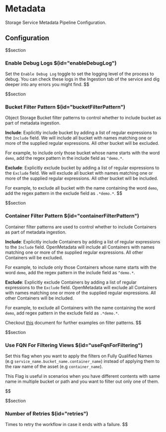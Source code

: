 # Metadata

Storage Service Metadata Pipeline Configuration.

## Configuration

$$section
### Enable Debug Logs $(id="enableDebugLog")

Set the `Enable Debug Log` toggle to set the logging level of the process to debug. You can check these logs in the Ingestion tab of the service and dig deeper into any errors you might find.
$$

$$section
### Bucket Filter Pattern $(id="bucketFilterPattern")

Object Storage Bucket filter patterns to control whether to include bucket as part of metadata ingestion.

**Include**: Explicitly include bucket by adding a list of regular expressions to the `Include` field. We will include all bucket with names matching one or more of the supplied regular expressions. All other bucket will be excluded.

For example, to include only those bucket whose name starts with the word `demo`, add the regex pattern in the include field as `^demo.*`.

**Exclude**: Explicitly exclude bucket by adding a list of regular expressions to the `Exclude` field. We will exclude all bucket with names matching one or more of the supplied regular expressions. All other bucket will be included.

For example, to exclude all bucket with the name containing the word `demo`, add the regex pattern in the exclude field as `.*demo.*`.
$$

$$section

### Container Filter Pattern $(id="containerFilterPattern")

Container filter patterns are used to control whether to include Containers as part of metadata ingestion.

**Include**: Explicitly include Containers by adding a list of regular expressions to the `Include` field. OpenMetadata will include all Containers with names matching one or more of the supplied regular expressions. All other Containers will be excluded.

For example, to include only those Containers whose name starts with the word `demo`, add the regex pattern in the include field as `^demo.*`.

**Exclude**: Explicitly exclude Containers by adding a list of regular expressions to the `Exclude` field. OpenMetadata will exclude all Containers with names matching one or more of the supplied regular expressions. All other Containers will be included.

For example, to exclude all Containers with the name containing the word `demo`, add regex pattern in the exclude field as `.*demo.*`.

Checkout [this](https://docs.open-metadata.org/connectors/ingestion/workflows/metadata/filter-patterns/database#database-filter-pattern) document for further examples on filter patterns.
$$

$$section
### Use FQN For Filtering Views $(id="useFqnForFiltering")
Set this flag when you want to apply the filters on Fully Qualified Names (e.g `service_name.bucket_name.container_name`) instead of applying them to the raw name of the asset (e.g `container_name`).

This Flag is useful in scenarios when you have different contents with same name in multiple bucket or path and you want to filter out only one of them.

$$

$$section
### Number of Retries $(id="retries")

Times to retry the workflow in case it ends with a failure.
$$